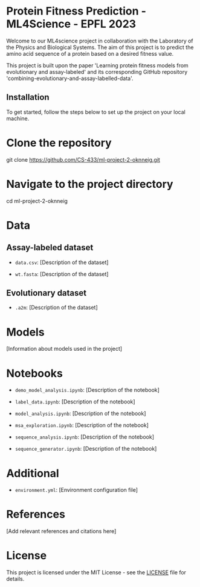 # Protein Fitness Prediction - ML4Science - EPFL 2023

Welcome to our ML4science project in collaboration with the Laboratory of the Physics and Biological Systems. The aim of this project is to predict the amino acid sequence of a protein based on a desired fitness value.

This project is built upon the paper 'Learning protein fitness models from evolutionary and assay-labeled' and its corresponding GitHub repository 'combining-evolutionary-and-assay-labelled-data'.

## Installation

To get started, follow the steps below to set up the project on your local machine.


# Clone the repository
git clone https://github.com/CS-433/ml-project-2-oknneig.git

# Navigate to the project directory
cd ml-project-2-oknneig
# Data

## Assay-labeled dataset

- `data.csv`: [Description of the dataset]

- `wt.fasta`: [Description of the dataset]

## Evolutionary dataset

- `.a2m`: [Description of the dataset]

# Models

[Information about models used in the project]

# Notebooks

- `demo_model_analysis.ipynb`: [Description of the notebook]

- `label_data.ipynb`: [Description of the notebook]

- `model_analysis.ipynb`: [Description of the notebook]

- `msa_exploration.ipynb`: [Description of the notebook]

- `sequence_analysis.ipynb`: [Description of the notebook]

- `sequence_generator.ipynb`: [Description of the notebook]

# Additional

- `environment.yml`: [Environment configuration file]

# References

[Add relevant references and citations here]

# License

This project is licensed under the MIT License - see the [LICENSE](LICENSE) file for details.
